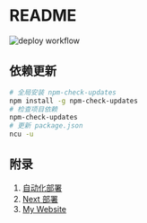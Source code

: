 # README

![deploy workflow](https://github.com/huoyan56789/huoyan56789.github.io/actions/workflows/action.yml/badge.svg)

## 依赖更新

```bash
# 全局安装 npm-check-updates
npm install -g npm-check-updates
# 检查项目依赖
npm-check-updates
# 更新 package.json
ncu -u
```

## 附录

1. [自动化部署](https://github.com/marketplace/actions/github-pages-action)
2. [Next 部署](https://theme-next.js.org/docs/getting-started/deployment.html)
3. [My Website](https://chen10.space/)
